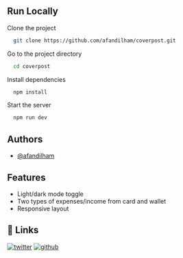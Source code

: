 
## Run Locally

Clone the project

```bash
  git clone https://github.com/afandilham/coverpost.git
```

Go to the project directory

```bash
  cd coverpost
```

Install dependencies

```bash
  npm install
```

Start the server

```bash
  npm run dev
```


## Authors

- [@afandilham](https://www.github.com/afandilham)


## Features

- Light/dark mode toggle
- Two types of expenses/income from card and wallet
- Responsive layout


## 🔗 Links
[![twitter](https://img.shields.io/badge/twitter-1DA1F2?style=for-the-badge&logo=twitter&logoColor=white)](https://twitter.com/afandilham)
[![github](https://img.shields.io/badge/github-333?style=for-the-badge&logo=github&logoColor=white)](https://github.com/afandilham)
